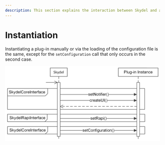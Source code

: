 ```yaml
---
description: This section explains the interaction between Skydel and a plug-in instance at instantiation.
---
```


# Instantiation

Instantiating a plug-in manually or via the loading of the configuration file is the same, except for the `setConfiguration` call that only occurs in the second case.

![Plug-in Instantiation Sequence](../.gitbook/assets/plugin_instantiation_sequence.png)
